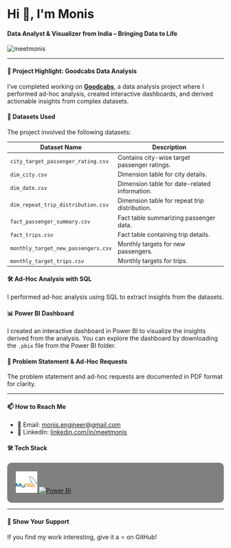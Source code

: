 # Hi 👋, I'm Monis

#### Data Analyst & Visualizer from India – Bringing Data to Life

<p align="left"> 
  <img src="https://komarev.com/ghpvc/?username=meetmonis&label=Profile%20views&color=0e75b6&style=flat" alt="meetmonis" /> 
</p>

---

#### 🔭 **Project Highlight: Goodcabs Data Analysis**
I’ve completed working on **[Goodcabs](https://codebasics.io/challenge/codebasics-resume-project-challenge)**, a data analysis project where I performed ad-hoc analysis, created interactive dashboards, and derived actionable insights from complex datasets.

#### 📂 **Datasets Used**
The project involved the following datasets:

| Dataset Name                          | Description                                                                                                    |  
|---------------------------------------|-----------------------------------------------------------|  
| `city_target_passenger_rating.csv`    | Contains city-wise target passenger ratings.                                      
| `dim_city.csv`                        | Dimension table for city details.                                             
| `dim_date.csv`                        | Dimension table for date-related information.                                  
| `dim_repeat_trip_distribution.csv`    | Dimension table for repeat trip distribution.                               
| `fact_passenger_summary.csv`          | Fact table summarizing passenger data.                                          
| `fact_trips.csv`                      | Fact table containing trip details.                                              
| `monthly_target_new_passengers.csv`   | Monthly targets for new passengers.                                              
| `monthly_target_trips.csv`            | Monthly targets for trips.                                                          

#### 🛠️ **Ad-Hoc Analysis with SQL**
I performed ad-hoc analysis using SQL to extract insights from the datasets.

#### 📊 **Power BI Dashboard**
I created an interactive dashboard in Power BI to visualize the insights derived from the analysis. You can explore the dashboard by downloading the `.pbix` file from the Power BI folder.

#### 📄 **Problem Statement & Ad-Hoc Requests**
The problem statement and ad-hoc requests are documented in PDF format for clarity.

---

#### 📫 **How to Reach Me**
- 📧 Email: [monis.engineer@gmail.com](mailto:monis.engineer@gmail.com)  
- 💼 LinkedIn: [linkedin.com/in/meetmonis](https://www.linkedin.com/in/meetmonis)

#### 🛠️ **Tech Stack**
<p align="left" style="background-color: grey; padding: 20px; border-radius: 10px; margin-top: 20px;"> 
  <a href="https://www.mysql.com/" target="_blank" rel="noreferrer"> 
    <img src="https://raw.githubusercontent.com/devicons/devicon/master/icons/mysql/mysql-original-wordmark.svg" alt="MySQL" width="50" height="50" /> 
  </a> 
  <a href="https://powerbi.microsoft.com/" target="_blank" rel="noreferrer"> 
    <img src="https://upload.wikimedia.org/wikipedia/commons/c/cf/New_Power_BI_Logo.svg" alt="Power BI" width="50" height="50" /> 
  </a> 
</p>

---

#### 🌟 **Show Your Support**
If you find my work interesting, give it a ⭐️ on GitHub!
